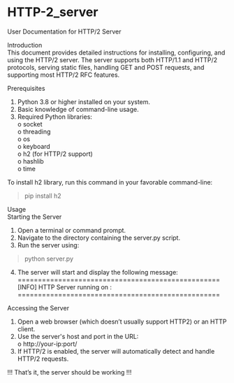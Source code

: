 # HTTP-2_server<br/>
User Documentation for HTTP/2 Server<br/>

Introduction<br/>
This document provides detailed instructions for installing, configuring, and using the HTTP/2 server. The server supports both HTTP/1.1 and HTTP/2 protocols, serving static files, handling GET and POST requests, and supporting most HTTP/2 RFC features.<br/>

Prerequisites<br/>
1.	Python 3.8 or higher installed on your system.<br/>
2.	Basic knowledge of command-line usage.<br/>
3.	Required Python libraries:<br/>
o	socket<br/>
o	threading<br/>
o	os<br/>
o	keyboard<br/>
o	h2 (for HTTP/2 support)<br/>
o	hashlib<br/>
o	time<br/>

To install h2 library, run this command in your favorable command-line: <br/>
> pip install h2<br/>


Usage<br/>
Starting the Server<br/>
1.	Open a terminal or command prompt.<br/>
2.	Navigate to the directory containing the server.py script.<br/>
3.	Run the server using:   <br/>
>  python server.py<br/>

4.	The server will start and display the following message:<br/>
==================================================<br/>
         [INFO] HTTP Server running on <your-ip>:<port><br/>
==================================================<br/>

Accessing the Server<br/>
1.	Open a web browser (which doesn’t usually support HTTP2) or an HTTP client.<br/>
2.	Use the server's host and port in the URL:<br/>
o	http://your-ip:port/<br/>
3.	If HTTP/2 is enabled, the server will automatically detect and handle HTTP/2 requests.<br/>

!!! That’s it, the server should be working !!!<br/>




